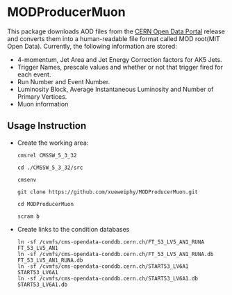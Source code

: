 # MODProducerMuon

This package downloads AOD files from the 
[CERN Open Data Portal](http://opendata.cern.ch "CERN Open Data Portal")
release and 
converts them into a human-readable file format called MOD root(MIT Open Data). 
Currently, the following information are stored:

- 4-momentum, Jet Area and Jet Energy Correction factors for AK5 Jets.
- Trigger Names, prescale values and whether or not that trigger fired for each event.
- Run Number and Event Number.
- Luminosity Block, Average Instantaneous Luminosity and Number of Primary Vertices.
- Muon information

## Usage Instruction

-  Create the working area:

   ```
   cmsrel CMSSW_5_3_32

   cd ./CMSSW_5_3_32/src

   cmsenv
   
   git clone https://github.com/xueweiphy/MODProducerMuon.git
   
   cd MODProducerMuon

   scram b
   ```

-  Create links to the condition databases

   ```
   ln -sf /cvmfs/cms-opendata-conddb.cern.ch/FT_53_LV5_AN1_RUNA FT_53_LV5_AN1 
   ln -sf /cvmfs/cms-opendata-conddb.cern.ch/FT_53_LV5_AN1_RUNA.db FT_53_LV5_AN1_RUNA.db
   ln -sf /cvmfs/cms-opendata-conddb.cern.ch/START53_LV6A1 START53_LV6A1
   ln -sf /cvmfs/cms-opendata-conddb.cern.ch/START53_LV6A1.db START53_LV6A1.db
   ```








